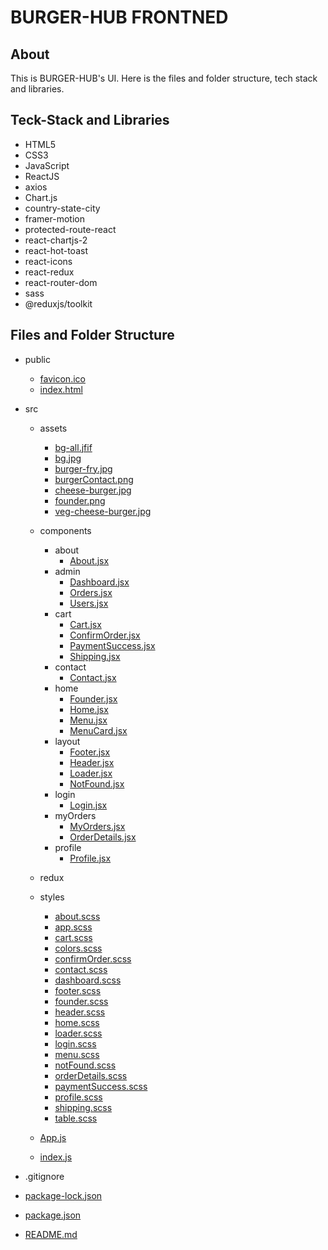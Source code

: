# BURGER-HUB FRONTNED

## About

This is BURGER-HUB's UI. Here is the files and folder structure, tech stack and libraries.

## Teck-Stack and Libraries

- HTML5
- CSS3
- JavaScript
- ReactJS
- axios
- Chart.js
- country-state-city
- framer-motion
- protected-route-react
- react-chartjs-2
- react-hot-toast
- react-icons
- react-redux
- react-router-dom
- sass
- @reduxjs/toolkit

## Files and Folder Structure

- public
  - [favicon.ico](./public/favicon.ico)
  - [index.html](./public/index.html)
- src

  - assets
    - [bg-all.jfif](./src/assets/bg-all.jfif)
    - [bg.jpg](./src/assets/bg.jpg)
    - [burger-fry.jpg](./src/assets/burger-fry.jpg)
    - [burgerContact.png](./src/assets/burgerContact.png)
    - [cheese-burger.jpg](./src/assets/cheese-burger.jpg)
    - [founder.png](./src/assets/founder.png)
    - [veg-cheese-burger.jpg](./src/assets/veg-cheese-burger.jpg)
  - components

    - about
      - [About.jsx](./src/components/about/About.jsx)
    - admin
      - [Dashboard.jsx](./src/components/admin/Dashboard.jsx)
      - [Orders.jsx](./src/components/admin/Orders.jsx)
      - [Users.jsx](./src/components/admin/Users.jsx)
    - cart
      - [Cart.jsx](./src/components/cart/Cart.jsx)
      - [ConfirmOrder.jsx](./src/components/cart/ConfirmOrder.jsx)
      - [PaymentSuccess.jsx](./src/components/cart/PaymentSuccess.jsx)
      - [Shipping.jsx](./src/components/cart/Shipping.jsx)
    - contact
      - [Contact.jsx](./src/components/contact/Contact.jsx)
    - home
      - [Founder.jsx](./src/components/home/Founder.jsx)
      - [Home.jsx](./src/components/home/Home.jsx)
      - [Menu.jsx](./src/components/home/Menu.jsx)
      - [MenuCard.jsx](./src/components/home/MenuCard.jsx)
    - layout
      - [Footer.jsx](./src/components/layout/Footer.jsx)
      - [Header.jsx](./src/components/layout/Header.jsx)
      - [Loader.jsx](./src/components/layout/Loader.jsx)
      - [NotFound.jsx](./src/components/layout/NotFound.jsx)
    - login
      - [Login.jsx](./src/components/login/Login.jsx)
    - myOrders
      - [MyOrders.jsx](./src/components/myOrders/MyOrders.jsx)
      - [OrderDetails.jsx](./src/components/myOrders/OrderDetails.jsx)
    - profile
      - [Profile.jsx](./src/components/profile/Profile.jsx)

  - redux
  - styles
    - [about.scss](./src/styles/about.scss)
    - [app.scss](./src/styles/app.scss)
    - [cart.scss](./src/styles/cart.scss)
    - [colors.scss](./src/styles/colors.scss)
    - [confirmOrder.scss](./src/styles/confirmOrder.scss)
    - [contact.scss](./src/styles/contact.scss)
    - [dashboard.scss](./src/styles/dashboard.scss)
    - [footer.scss](./src/styles/footer.scss)
    - [founder.scss](./src/styles/founder.scss)
    - [header.scss](./src/styles/header.scss)
    - [home.scss](./src/styles/home.scss)
    - [loader.scss](./src/styles/loader.scss)
    - [login.scss](./src/styles/login.scss)
    - [menu.scss](./src/styles/menu.scss)
    - [notFound.scss](./src/styles/notFound.scss)
    - [orderDetails.scss](./src/styles/orderDetails.scss)
    - [paymentSuccess.scss](./src/styles/paymentSuccess.scss)
    - [profile.scss](./src/styles/profile.scss)
    - [shipping.scss](./src/styles/shipping.scss)
    - [table.scss](./src/styles/table.scss)
  - [App.js](./src/App.js)
  - [index.js](./src/index.js)

- .gitignore
- [package-lock.json](./package-lock.json)
- [package.json](./package.json)
- [README.md](./README.md)
